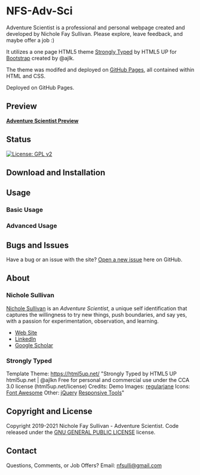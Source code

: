 # NFS-Adv-Sci
Adventure Scientist is a professional and personal webpage created and developed by Nichole Fay Sullivan. Please explore, leave feedback, and maybe offer a job :)

It utilizes a one page HTML5 theme [Strongly Typed](html5up.net) by HTML5 UP for [Bootstrap](http://getbootstrap.com/) created by @ajlk.

The theme was modifed and deployed on [GitHub Pages](https://pages.github.com/), all contained within HTML and CSS.

Deployed on GitHub Pages.

## Preview

**[Adventure Scientist Preview](https://colee222.github.io/NFS-Adv-Sci/)**

## Status

[![License: GPL v2](https://img.shields.io/badge/License-GPL_v2-blue.svg)](https://www.gnu.org/licenses/old-licenses/gpl-2.0.en.html)

## Download and Installation

## Usage

### Basic Usage

### Advanced Usage

## Bugs and Issues

Have a bug or an issue with the site? [Open a new issue](https://github.com/colee222/NFS-Adv-Sci/issues) here on GitHub.

## About

### Nichole Sullivan

[Nichole Sullivan](https://colee222.github.io/NFS-Adv-Sci/) is an *Adventure Scientist*, a unique self identification that captures the willingness to try new things, push boundaries, and say yes, with a passion for experimentation, observation, and learning.

* [Web Site](https://colee222.github.io/NFS-Adv-Sci/)
* [LinkedIn](https://www.linkedin.com/in/nicholesullivan)
* [Google Scholar](https://scholar.google.com/citations?user=XphOlooAAAAJ&hl=en)

### Strongly Typed

Template Theme: https://html5up.net/
"Strongly Typed by HTML5 UP html5up.net | @ajlkn
Free for personal and commercial use under the CCA 3.0 license (html5up.net/license)
Credits:
	Demo Images:
		[regularjane](regularjane.deviantart.com)
	Icons:
		[Font Awesome](fontawesome.io)
	Other:
		[jQuery](jquery.com)
		[Responsive Tools](github.com/ajlkn/responsive-tools)"

## Copyright and License

Copyright 2019-2021 Nichole Fay Sullivan - Adventure Scientist. Code released under the [GNU GENERAL PUBLIC LICENSE](https://github.com/colee222/NFS-Adv-Sci/blob/main/LICENSE) license.

## Contact
Questions, Comments, or Job Offers? Email: [nfsulli@gmail.com](nfsulli@gmail.com)
